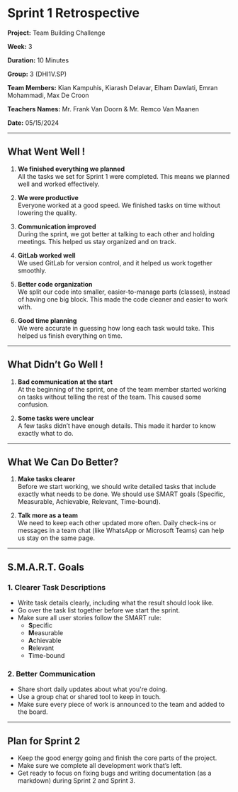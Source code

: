 # Sprint 1 Retrospective

**Project:** Team Building Challenge  

**Week:** 3 

**Duration:** 10 Minutes 

**Group:** 3 (DHI1V.SP) 

**Team Members:** Kian Kampuhis, Kiarash Delavar, Elham Dawlati, Emran Mohammadi, Max De Croon  

**Teachers Names:** Mr. Frank Van Doorn & Mr. Remco Van Maanen  

**Date:** 05/15/2024

---

##  What Went Well !

1. **We finished everything we planned**  
   All the tasks we set for Sprint 1 were completed. This means we planned well and worked effectively.

2. **We were productive**  
   Everyone worked at a good speed. We finished tasks on time without lowering the quality.

3. **Communication improved**  
   During the sprint, we got better at talking to each other and holding meetings. This helped us stay organized and on track.

4. **GitLab worked well**  
   We used GitLab for version control, and it helped us work together smoothly.

5. **Better code organization**  
   We split our code into smaller, easier-to-manage parts (classes), instead of having one big block. This made the code cleaner and easier to work with.

6. **Good time planning**  
   We were accurate in guessing how long each task would take. This helped us finish everything on time.

---

##  What Didn’t Go Well !

1. **Bad communication at the start**  
   At the beginning of the sprint, one of the team member started working on tasks without telling the rest of the team. This caused some confusion.

2. **Some tasks were unclear**  
   A few tasks didn’t have enough details. This made it harder to know exactly what to do.

---

##  What We Can Do Better?

1. **Make tasks clearer**  
   Before we start working, we should write detailed tasks that include exactly what needs to be done. We should use SMART goals (Specific, Measurable, Achievable, Relevant, Time-bound).

2. **Talk more as a team**  
   We need to keep each other updated more often. Daily check-ins or messages in a team chat (like WhatsApp or Microsoft Teams) can help us stay on the same page.

---

##  S.M.A.R.T. Goals

### 1. Clearer Task Descriptions
- Write task details clearly, including what the result should look like.  
- Go over the task list together before we start the sprint.  
- Make sure all user stories follow the SMART rule:  
  - **S**pecific  
  - **M**easurable  
  - **A**chievable  
  - **R**elevant  
  - **T**ime-bound

### 2. Better Communication
- Share short daily updates about what you're doing.  
- Use a group chat or shared tool to keep in touch.  
- Make sure every piece of work is announced to the team and added to the board.

---

##  Plan for Sprint 2

- Keep the good energy going and finish the core parts of the project.  
- Make sure we complete all development work that’s left.  
- Get ready to focus on fixing bugs and writing documentation (as a markdown) during Sprint 2 and Sprint 3.
